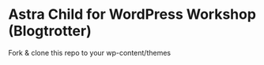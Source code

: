 # Astra Child for WordPress Workshop (Blogtrotter)

Fork & clone this repo to your wp-content/themes